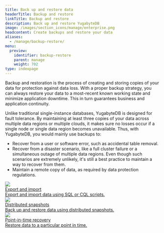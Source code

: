 ```yaml
---
title: Back up and restore data
headerTitle: Backup and restore
linkTitle: Backup and restore
description: Back up and restore YugabyteDB
image: /images/section_icons/manage/enterprise.png
headcontent: Create backups and restore your data
aliases:
  - /manage/backup-restore/
menu:
  preview:
    identifier: backup-restore
    parent: manage
    weight: 702
type: indexpage
---
```

Backup and restoration is the process of creating and storing copies of your data for protection against data loss. With a proper backup strategy, you can always restore your data to a most-recent known working state and minimize application downtime. This in turn guarantees business and application continuity.

Unlike traditional single-instance databases, YugabyteDB is designed for fault tolerance. By maintaining at least three copies of your data across multiple data regions or multiple clouds, it makes sure no losses occur if a single node or single data region becomes unavailable. Thus, with YugabyteDB, you would mainly use backups to:

* Recover from a user or software error, such as accidental table removal.
* Recover from a disaster scenario, like a full cluster failure or a simultaneous outage of multiple data regions. Even though such scenarios are extremely unlikely, it's still a best practice to maintain a way to recover from them.
* Maintain a remote copy of data, as required by data protection regulations.

<div class="row">
  <div class="col-12 col-md-6 col-lg-12 col-xl-6">
    <a class="section-link icon-offset" href="export-import-data/">
      <div class="head">
        <img class="icon" src="/images/section_icons/manage/export_import.png" aria-hidden="true" />
        <div class="title">Export and import</div>
      </div>
      <div class="body">
        Export and import data using SQL or CQL scripts.
      </div>
    </a>
  </div>
  <div class="col-12 col-md-6 col-lg-12 col-xl-6">
    <a class="section-link icon-offset" href="snapshot-ysql/">
      <div class="head">
        <img class="icon" src="/images/section_icons/manage/backup.png" aria-hidden="true" />
        <div class="title">Distributed snapshots</div>
      </div>
      <div class="body">
        Back up and restore data using distributed snapshots.
      </div>
    </a>
  </div>
</div>
<div class="row">
  <div class="col-12 col-md-6 col-lg-12 col-xl-6">
    <a class="section-link icon-offset" href="point-in-time-recovery/">
      <div class="head">
        <img class="icon" src="/images/section_icons/manage/pitr.png" aria-hidden="true" />
        <div class="title">Point-in-time recovery</div>
      </div>
      <div class="body">
        Restore data to a particular point in time.
      </div>
    </a>
  </div>
</div>

